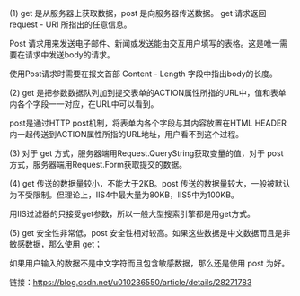 (1) get 是从服务器上获取数据，post 是向服务器传送数据。 get 请求返回 request - URI 所指出的任意信息。

Post 请求用来发送电子邮件、新闻或发送能由交互用户填写的表格。这是唯一需要在请求中发送body的请求。
    
使用Post请求时需要在报文首部 Content - Length 字段中指出body的长度。

(2) get 是把参数数据队列加到提交表单的ACTION属性所指的URL中，值和表单内各个字段一一对应，在URL中可以看到。

post是通过HTTP post机制，将表单内各个字段与其内容放置在HTML HEADER内一起传送到ACTION属性所指的URL地址，用户看不到这个过程。
    
(3) 对于 get 方式，服务器端用Request.QueryString获取变量的值，对于 post 方式，服务器端用Request.Form获取提交的数据。

(4) get 传送的数据量较小，不能大于2KB。post 传送的数据量较大，一般被默认为不受限制。但理论上，IIS4中最大量为80KB，IIS5中为100KB。 

用IIS过滤器的只接受get参数，所以一般大型搜索引擎都是用get方式。
    
(5) get 安全性非常低，post 安全性相对较高。如果这些数据是中文数据而且是非敏感数据，那么使用 get；

如果用户输入的数据不是中文字符而且包含敏感数据，那么还是使用 post 为好。


链接：https://blog.csdn.net/u010236550/article/details/28271783
